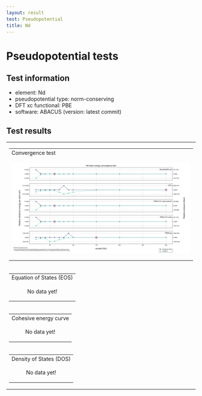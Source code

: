 ```yaml
---
layout: result
test: Pseudopotential
title: Nd
---
```


<h1>Pseudopotential tests</h1>
<h2>Test information</h2>
<ul>
    <li>element: Nd</li>
    <li>pseudopotential type: norm-conserving</li>
    <li>DFT xc functional: PBE</li>
    <li>software: ABACUS (version: latest commit)</li>
</ul>
<h2>Test results</h2>
<table>
<tr><td>
<table class="banner-frame">
    <tr>
        <td class="banner-header">Convergence test</td>
    </tr>
    <tr>
        <td class="banner-body">
            <p align="center">
                <img src="Nd.svg" class="plain-figure">
            </p>
        </td>
    </tr>
</table>
</td></tr><tr><td>
<table class="banner-frame">
    <tr>
        <td class="banner-header">Equation of States (EOS)</td>
    </tr>
    <tr>
        <td class="banner-body">
            <p align="center">
                No data yet!
            </p>
        </td>
    </tr>
</table>
</td></tr><tr><td>
<table class="banner-frame">
    <tr>
        <td class="banner-header">Cohesive energy curve</td>
    </tr>
    <tr>
        <td class="banner-body">
            <p align="center">
                No data yet!
            </p>
        </td>
    </tr>
</table>
</td></tr><tr><td>
<table class="banner-frame">
    <tr>
        <td class="banner-header">Density of States (DOS)</td>
    </tr>
    <tr>
        <td class="banner-body">
            <p align="center">
                No data yet!
            </p>
        </td>
    </tr>
</table>
</td></tr>
</table>